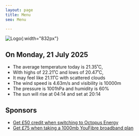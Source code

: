 ```yaml
---
layout: page
title: Menu
seo: Menu

---
```


![Logo](/images/logo.jpg){:width="832px"}

<!-- weather_marker starts -->
## On Monday, 21 July 2025

- The average temperature today is 21.35˚C,
- With highs of 22.21˚C and lows of 20.47˚C,
- It may feel like 21.11˚C with scattered clouds
- The wind speed is 4.63m/s and visibility is 10000m
- The pressure is 1001hPa and humidity is 60%
- The sun will rise at 04:14 and set at 20:14

<!-- weather_marker ends -->

## Sponsors

- [Get £50 credit when switching to Octopus Energy](https://bit.ly/3oD1nnS)
- [Get £75 when taking a 1000mb YouFibre broadband plan](https://aklam.io/91zWhU?)
